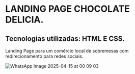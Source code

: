 # LANDING PAGE CHOCOLATE DELICIA. #
## Tecnologias utilizadas: HTML E CSS. ##

Landing Page para um comércio local de sobremesas com redirecionamento para redes sociais.

![WhatsApp Image 2025-04-15 at 00 09 03](https://github.com/user-attachments/assets/a843180f-7dc4-4bf8-9777-70e97da20e17)
